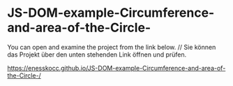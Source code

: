 # JS-DOM-example-Circumference-and-area-of-the-Circle-

You can open and examine the project from the link below. // Sie können das Projekt über den unten stehenden Link öffnen und prüfen.

https://enesskocc.github.io/JS-DOM-example-Circumference-and-area-of-the-Circle-/
